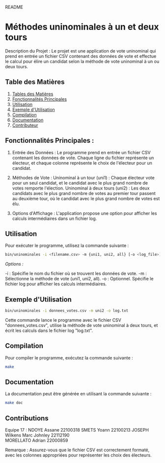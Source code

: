 README
# Méthodes uninominales à un et deux tours

Description du Projet :
Le projet est une application de vote uninominal qui prend en entrée un fichier CSV contenant des données de vote et effectue le calcul pour élire un candidat selon la méthode de vote uninominal à un ou deux tours.


## Table des Matières

1. [Tables des Matières](#table-des-matières)
2. [Fonctionnalités Principales](#fonctionnalités-principales)
3. [Utilisation](#utilisation)
4. [Exemple d'Utilisation](#exemple-dutilisation)
5. [Compilation](#compilation)
6. [Documentation](#documentation)
7. [Contributeur](#contributions)


## Fonctionnalités Principales :

1. Entrée des Données : 
Le programme prend en entrée un fichier CSV contenant les données de vote. Chaque ligne du fichier représente un électeur, et chaque colonne représente le choix de l'électeur pour un candidat.

2. Méthodes de Vote :
Uninominal à un tour (uni1) : Chaque électeur vote pour un seul candidat, et le candidat avec le plus grand nombre de votes remporte l'élection.
Uninominal à deux tours (uni2) : Les deux candidats avec le plus grand nombre de votes au premier tour passent au deuxième tour, où le candidat avec le plus grand nombre de votes est élu.

3. Options d'Affichage : 
L'application propose une option pour afficher les calculs intermédiaires dans un fichier log.


## Utilisation

Pour exécuter le programme, utilisez la commande suivante :

```bash
bin/uninominales -i <filename.csv> -m {uni1, uni2, all} [-o <log_file>]
```

*Options :*

-i : Spécifie le nom du fichier où se trouvent les données de vote.
-m : Sélectionne la méthode de vote (uni1, uni2, all).
-o : Optionnel. Spécifie le fichier log pour afficher les calculs intermédiaires.


## Exemple d'Utilisation 

```bash
bin/uninominales -i donnees_votes.csv -m uni2 -o log.txt
```

Cette commande lance le programme avec le fichier CSV "donnees_votes.csv", utilise la méthode de vote uninominal à deux tours, et écrit les calculs dans le fichier log "log.txt".


## Compilation

Pour compiler le programme, exécutez la commande suivante :

```bash
make
```


## Documentation

La documentation peut être générée en utilisant la commande suivante :

```bash
make doc
```


## Contributions

Equipe 17 : 
    NDOYE Assane 22100318
    SMETS Yoann  22100213 
    JOSEPH Wilkens Marc Johnley 22112190  
    MORELLATO Adrian 22000859

Remarque :
Assurez-vous que le fichier CSV est correctement formaté, avec les colonnes appropriées pour représenter les choix des électeurs.

